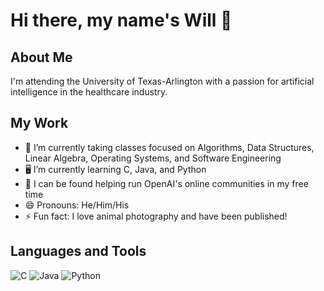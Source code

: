 # Hi there, my name's Will 👋

## About Me
I'm attending the University of Texas-Arlington with a passion for artificial intelligence in the healthcare industry.

## My Work
- 🔭 I’m currently taking classes focused on Algorithms, Data Structures, Linear Algebra, Operating Systems, and Software Engineering
- 🖥️ I’m currently learning C, Java, and Python
- 🤖 I can be found helping run OpenAI's online communities in my free time
- 😄 Pronouns: He/Him/His
- ⚡ Fun fact: I love animal photography and have been published!

## Languages and Tools
![C](https://img.shields.io/badge/-C-A8B9CC?style=flat-square&logo=c&logoColor=white)
![Java](https://img.shields.io/badge/-Java-007396?style=flat-square&logo=java&logoColor=white)
![Python](https://img.shields.io/badge/-Python-3776AB?style=flat-square&logo=python&logoColor=white)


<!---
dinosaur-oatmeal/dinosaur-oatmeal is a ✨ special ✨ repository because its `README.md` (this file) appears on your GitHub profile.
You can click the Preview link to take a look at your changes.
--->
